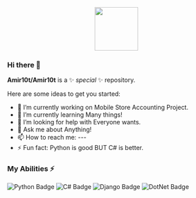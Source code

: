 <div id="header" align="center">
  <img src="https://media.giphy.com/media/M9gbBd9nbDrOTu1Mqx/giphy.gif" width="100"/>
</div>

### Hi there 👋

**Amir10t/Amir10t** is a ✨ _special_ ✨ repository.

Here are some ideas to get you started:

- 🔭 I’m currently working on Mobile Store Accounting Project.
- 🌱 I’m currently learning Many things!
- 🤔 I’m looking for help with Everyone wants.
- 💬 Ask me about Anything!
- 📫 How to reach me: ---
- ⚡ Fun fact: Python is good BUT C# is better.


### My Abilities ⚡
<div id="badges">
  <img src="https://img.shields.io/badge/Python-blue?style=for-the-badge&logo=Python&logoColor=white" alt="Python Badge"/>
  <img src="https://img.shields.io/badge/CSharp-purple?style=for-the-badge&logo=CSharp&logoColor=white" alt="C# Badge"/>
  <img src="https://img.shields.io/badge/Django-darkgreen?style=for-the-badge&logo=Django&logoColor=white" alt="Django Badge"/>
  <img src="https://img.shields.io/badge/DotNet-darkblue?style=for-the-badge&logo=DotNet&logoColor=white" alt="DotNet Badge"/>
<!--   <img src="https://img.shields.io/badge/Arduino-lightblue?style=for-the-badge&logo=Arduino&logoColor=white" alt="Arduino Badge"/> -->
<!--   <img src="https://img.shields.io/badge/HTML-orange?style=for-the-badge&logo=HTML&logoColor=white" alt="HTML Badge"/> -->
<!--   <img src="https://img.shields.io/badge/CSS-blue?style=for-the-badge&logo=CSS&logoColor=white" alt="CSS Badge"/> -->
</div>
<!-- <div>
  <img src="https://github.com/devicons/devicon/blob/master/icons/django/django-plain.svg" title="Django" alt="Django" width="40" height="40"/>&nbsp;
</div> -->
